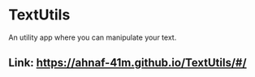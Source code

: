 # TextUtils
An utility app where you can manipulate your text.

## Link: https://ahnaf-41m.github.io/TextUtils/#/

